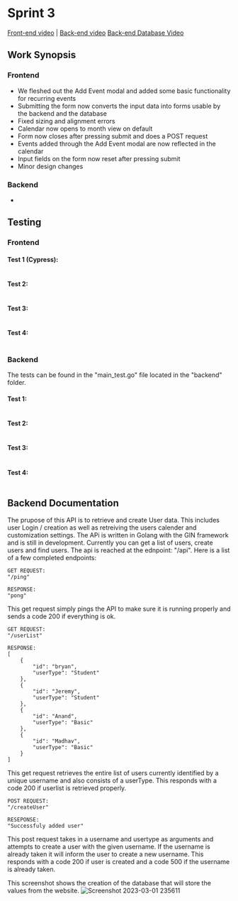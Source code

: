 # Sprint 3

[Front-end video]() | [Back-end video]() [Back-end Database Video]()


## Work Synopsis
### Frontend
 - We fleshed out the Add Event modal and added some basic functionality for recurring events
 - Submitting the form now converts the input data into forms usable by the backend and the database
 - Fixed sizing and alignment errors
 - Calendar now opens to month view on default
 - Form now closes after pressing submit and does a POST request
 - Events added through the Add Event modal are now reflected in the calendar
 - Input fields on the form now reset after pressing submit
 - Minor design changes

### Backend
 - 

## Testing
### Frontend
#### Test 1 (Cypress):
```

```

#### Test 2:
```

```

#### Test 3:
```

```
#### Test 4:
```

```

### Backend
The tests can be found in the "main_test.go" file located in the "backend" folder.
#### Test 1:
```

```

#### Test 2:
```

```

#### Test 3:
```
```
#### Test 4:
```
```
## Backend Documentation

The prupose of this API is to retrieve and create User data. This includes user Login / creation as well as retreiving the users calender and customization settings. The APi is written in Golang with the GIN framework and is still in development. Currently you can get a list of users, create users and find users. The api is reached at the ednpoint: "/api". 
Here is a list of a few completed endpoints:

```
GET REQUEST:
"/ping"

RESPONSE:
"pong"
```
This get request simply pings the API to make sure it is running properly and sends a code 200 if everything is ok.
```
GET REQUEST:
"/userList"

RESPONSE:
[
    {
        "id": "bryan",
        "userType": "Student"
    },
    {
        "id": "Jeremy",
        "userType": "Student"
    },
    {
        "id": "Anand",
        "userType": "Basic"
    },
    {
        "id": "Madhav",
        "userType": "Basic"
    }
]
```
This get request retrieves the entire list of users currently identified by a unique username and also consists of a userType. This responds with a code 200 if userlist is retrieved properly.

```
POST REQUEST:
"/createUser"

RESEPONSE:
"Successfuly added user"
```
This post request takes in a username and usertype as arguments and attempts to create a user with the given username. If the username is already taken it will inform the user to create a new username. This responds with a code 200 if user is created and a code 500 if the username is already taken.

This screenshot shows the creation of the database that will store the values from the website.
![Screenshot 2023-03-01 235611](https://user-images.githubusercontent.com/88696930/222335181-860fdc53-2b48-4835-9eca-fbba51a73c31.jpg)


